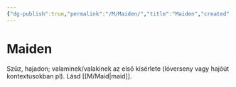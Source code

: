 ```yaml
---
{"dg-publish":true,"permalink":"/M/Maiden/","title":"Maiden","created":"2023-10-21T04:04","updated":"2024-10-25T23:13"}
---
```



# Maiden

Szűz, hajadon; valaminek/valakinek az első kísérlete (lóverseny vagy hajóút kontextusokban pl). Lásd [[M/Maid\|maid]].  